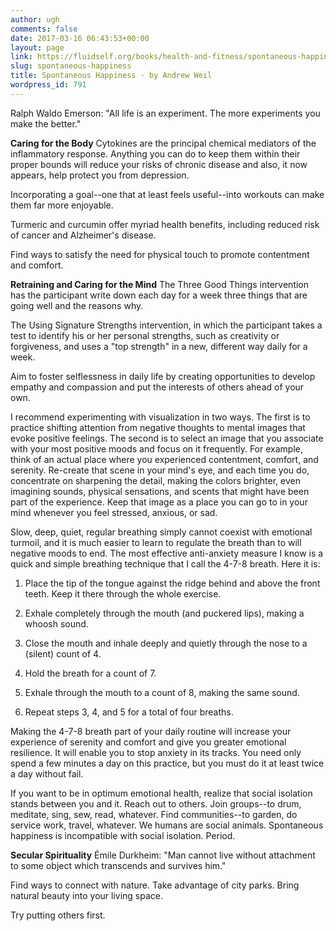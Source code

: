 ```yaml
---
author: ugh
comments: false
date: 2017-03-16 06:43:53+00:00
layout: page
link: https://fluidself.org/books/health-and-fitness/spontaneous-happiness/
slug: spontaneous-happiness
title: Spontaneous Happiness - by Andrew Weil
wordpress_id: 791
---
```


Ralph Waldo Emerson: "All life is an experiment. The more experiments you make the better."
 
**Caring for the Body**
Cytokines are the principal chemical mediators of the inflammatory response. Anything you can do to keep them within their proper bounds will reduce your risks of chronic disease and also, it now appears, help protect you from depression.
 
Incorporating a goal--one that at least feels useful--into workouts can make them far more enjoyable.
 
Turmeric and curcumin offer myriad health benefits, including reduced risk of cancer and Alzheimer's disease.
 
Find ways to satisfy the need for physical touch to promote contentment and comfort.
 
**Retraining and Caring for the Mind**
The Three Good Things intervention has the participant write down each day for a week three things that are going well and the reasons why.
 
The Using Signature Strengths intervention, in which the participant takes a test to identify his or her personal strengths, such as creativity or forgiveness, and uses a "top strength" in a new, different way daily for a week.
 
Aim to foster selflessness in daily life by creating opportunities to develop empathy and compassion and put the interests of others ahead of your own.
 
I recommend experimenting with visualization in two ways. The first is to practice shifting attention from negative thoughts to mental images that evoke positive feelings. The second is to select an image that you associate with your most positive moods and focus on it frequently. For example, think of an actual place where you experienced contentment, comfort, and serenity. Re-create that scene in your mind's eye, and each time you do, concentrate on sharpening the detail, making the colors brighter, even imagining sounds, physical sensations, and scents that might have been part of the experience. Keep that image as a place you can go to in your mind whenever you feel stressed, anxious, or sad.
 
Slow, deep, quiet, regular breathing simply cannot coexist with emotional turmoil, and it is much easier to learn to regulate the breath than to will negative moods to end. The most effective anti-anxiety measure I know is a quick and simple breathing technique that I call the 4-7-8 breath. Here it is:



	
  1. Place the tip of the tongue against the ridge behind and above the front teeth. Keep it there through the whole exercise.


	
  2. Exhale completely through the mouth (and puckered lips), making a whoosh sound.


	
  3. Close the mouth and inhale deeply and quietly through the nose to a (silent) count of 4.


	
  4. Hold the breath for a count of 7.


	
  5. Exhale through the mouth to a count of 8, making the same sound.


	
  6. Repeat steps 3, 4, and 5 for a total of four breaths.


Making the 4-7-8 breath part of your daily routine will increase your experience of serenity and comfort and give you greater emotional resilience. It will enable you to stop anxiety in its tracks. You need only spend a few minutes a day on this practice, but you must do it at least twice a day without fail.
 
If you want to be in optimum emotional health, realize that social isolation stands between you and it. Reach out to others. Join groups--to drum, meditate, sing, sew, read, whatever. Find communities--to garden, do service work, travel, whatever. We humans are social animals. Spontaneous happiness is incompatible with social isolation. Period.
 
**Secular Spirituality**
Émile Durkheim: "Man cannot live without attachment to some object which transcends and survives him."
 
Find ways to connect with nature. Take advantage of city parks. Bring natural beauty into your living space.
 
Try putting others first.
